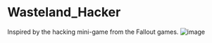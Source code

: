 # Wasteland_Hacker
Inspired by the hacking mini-game from the Fallout games.
![image](https://user-images.githubusercontent.com/33474569/87417241-27cf7c00-c5d0-11ea-81ec-1cddaccc03b0.png)
